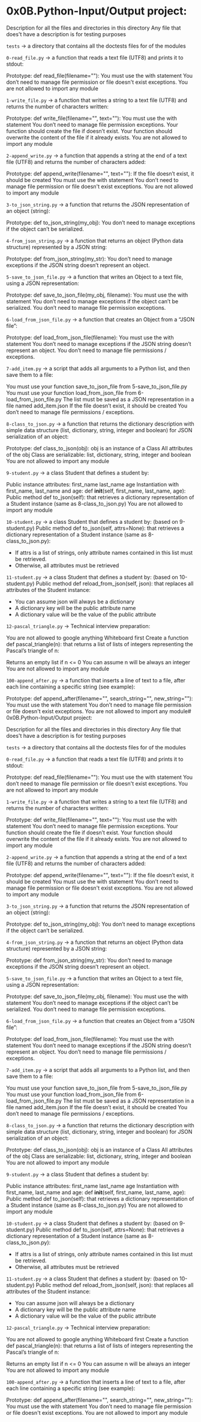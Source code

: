 
# 0x0B.Python-Input/Output project:

Description for all the files and directories in this directory Any file that does't have a description is for testing purposes

`tests`  -> a directory that contains all the doctests files for of the modules

`0-read_file.py`  -> a function that reads a text file (UTF8) and prints it to stdout:

Prototype: def read_file(filename=""): You must use the with statement You don’t need to manage file permission or file doesn't exist exceptions. You are not allowed to import any module

`1-write_file.py`  -> a function that writes a string to a text file (UTF8) and returns the number of characters written:

Prototype: def write_file(filename="", text=""): You must use the with statement You don’t need to manage file permission exceptions. Your function should create the file if doesn’t exist. Your function should overwrite the content of the file if it already exists. You are not allowed to import any module

`2-append_write.py`  -> a function that appends a string at the end of a text file (UTF8) and returns the number of characters added:

Prototype: def append_write(filename="", text=""): If the file doesn’t exist, it should be created You must use the with statement You don’t need to manage file permission or file doesn't exist exceptions. You are not allowed to import any module

`3-to_json_string.py`  -> a function that returns the JSON representation of an object (string):

Prototype: def to_json_string(my_obj): You don’t need to manage exceptions if the object can’t be serialized.

`4-from_json_string.py`  -> a function that returns an object (Python data structure) represented by a JSON string:

Prototype: def from_json_string(my_str): You don’t need to manage exceptions if the JSON string doesn’t represent an object.

`5-save_to_json_file.py`  -> a function that writes an Object to a text file, using a JSON representation:

Prototype: def save_to_json_file(my_obj, filename): You must use the with statement You don’t need to manage exceptions if the object can’t be serialized. You don’t need to manage file permission exceptions.

`6-load_from_json_file.py`  -> a function that creates an Object from a “JSON file”:

Prototype: def load_from_json_file(filename): You must use the with statement You don’t need to manage exceptions if the JSON string doesn’t represent an object. You don’t need to manage file permissions / exceptions.

`7-add_item.py`  -> a script that adds all arguments to a Python list, and then save them to a file:

You must use your function save_to_json_file from 5-save_to_json_file.py You must use your function load_from_json_file from 6-load_from_json_file.py The list must be saved as a JSON representation in a file named add_item.json If the file doesn’t exist, it should be created You don’t need to manage file permissions / exceptions.

`8-class_to_json.py`  -> a function that returns the dictionary description with simple data structure (list, dictionary, string, integer and boolean) for JSON serialization of an object:

Prototype: def class_to_json(obj): obj is an instance of a Class All attributes of the obj Class are serializable: list, dictionary, string, integer and boolean You are not allowed to import any module

`9-student.py`  -> a class Student that defines a student by:

Public instance attributes: first_name last_name age Instantiation with first_name, last_name and age: def  **init**(self, first_name, last_name, age): Public method def to_json(self): that retrieves a dictionary representation of a Student instance (same as 8-class_to_json.py) You are not allowed to import any module

`10-student.py`  -> a class Student that defines a student by: (based on 9-student.py) Public method def to_json(self, attrs=None): that retrieves a dictionary representation of a Student instance (same as 8-class_to_json.py):

-   If attrs is a list of strings, only attribute names contained in this list must be retrieved.
-   Otherwise, all attributes must be retrieved

`11-student.py`  -> a class Student that defines a student by: (based on 10-student.py) Public method def reload_from_json(self, json): that replaces all attributes of the Student instance:

-   You can assume json will always be a dictionary
-   A dictionary key will be the public attribute name
-   A dictionary value will be the value of the public attribute

`12-pascal_triangle.py`  -> Technical interview preparation:

You are not allowed to google anything Whiteboard first Create a function def pascal_triangle(n): that returns a list of lists of integers representing the Pascal’s triangle of n:

Returns an empty list if n <= 0 You can assume n will be always an integer You are not allowed to import any module

`100-append_after.py`  -> a function that inserts a line of text to a file, after each line containing a specific string (see example):

Prototype: def append_after(filename="", search_string="", new_string=""): You must use the with statement You don’t need to manage file permission or file doesn't exist exceptions. You are not allowed to import any module# 0x0B.Python-Input/Output project:

[](https://github.com/Mostafa1Jamal1/alx-higher_level_programming/tree/main/0x0B-python-input_output#0x0bpython-inputoutput-project)

Description for all the files and directories in this directory Any file that does't have a description is for testing purposes

`tests`  -> a directory that contains all the doctests files for of the modules

`0-read_file.py`  -> a function that reads a text file (UTF8) and prints it to stdout:

Prototype: def read_file(filename=""): You must use the with statement You don’t need to manage file permission or file doesn't exist exceptions. You are not allowed to import any module

`1-write_file.py`  -> a function that writes a string to a text file (UTF8) and returns the number of characters written:

Prototype: def write_file(filename="", text=""): You must use the with statement You don’t need to manage file permission exceptions. Your function should create the file if doesn’t exist. Your function should overwrite the content of the file if it already exists. You are not allowed to import any module

`2-append_write.py`  -> a function that appends a string at the end of a text file (UTF8) and returns the number of characters added:

Prototype: def append_write(filename="", text=""): If the file doesn’t exist, it should be created You must use the with statement You don’t need to manage file permission or file doesn't exist exceptions. You are not allowed to import any module

`3-to_json_string.py`  -> a function that returns the JSON representation of an object (string):

Prototype: def to_json_string(my_obj): You don’t need to manage exceptions if the object can’t be serialized.

`4-from_json_string.py`  -> a function that returns an object (Python data structure) represented by a JSON string:

Prototype: def from_json_string(my_str): You don’t need to manage exceptions if the JSON string doesn’t represent an object.

`5-save_to_json_file.py`  -> a function that writes an Object to a text file, using a JSON representation:

Prototype: def save_to_json_file(my_obj, filename): You must use the with statement You don’t need to manage exceptions if the object can’t be serialized. You don’t need to manage file permission exceptions.

`6-load_from_json_file.py`  -> a function that creates an Object from a “JSON file”:

Prototype: def load_from_json_file(filename): You must use the with statement You don’t need to manage exceptions if the JSON string doesn’t represent an object. You don’t need to manage file permissions / exceptions.

`7-add_item.py`  -> a script that adds all arguments to a Python list, and then save them to a file:

You must use your function save_to_json_file from 5-save_to_json_file.py You must use your function load_from_json_file from 6-load_from_json_file.py The list must be saved as a JSON representation in a file named add_item.json If the file doesn’t exist, it should be created You don’t need to manage file permissions / exceptions.

`8-class_to_json.py`  -> a function that returns the dictionary description with simple data structure (list, dictionary, string, integer and boolean) for JSON serialization of an object:

Prototype: def class_to_json(obj): obj is an instance of a Class All attributes of the obj Class are serializable: list, dictionary, string, integer and boolean You are not allowed to import any module

`9-student.py`  -> a class Student that defines a student by:

Public instance attributes: first_name last_name age Instantiation with first_name, last_name and age: def  **init**(self, first_name, last_name, age): Public method def to_json(self): that retrieves a dictionary representation of a Student instance (same as 8-class_to_json.py) You are not allowed to import any module

`10-student.py`  -> a class Student that defines a student by: (based on 9-student.py) Public method def to_json(self, attrs=None): that retrieves a dictionary representation of a Student instance (same as 8-class_to_json.py):

-   If attrs is a list of strings, only attribute names contained in this list must be retrieved.
-   Otherwise, all attributes must be retrieved

`11-student.py`  -> a class Student that defines a student by: (based on 10-student.py) Public method def reload_from_json(self, json): that replaces all attributes of the Student instance:

-   You can assume json will always be a dictionary
-   A dictionary key will be the public attribute name
-   A dictionary value will be the value of the public attribute

`12-pascal_triangle.py`  -> Technical interview preparation:

You are not allowed to google anything Whiteboard first Create a function def pascal_triangle(n): that returns a list of lists of integers representing the Pascal’s triangle of n:

Returns an empty list if n <= 0 You can assume n will be always an integer You are not allowed to import any module

`100-append_after.py`  -> a function that inserts a line of text to a file, after each line containing a specific string (see example):

Prototype: def append_after(filename="", search_string="", new_string=""): You must use the with statement You don’t need to manage file permission or file doesn't exist exceptions. You are not allowed to import any module